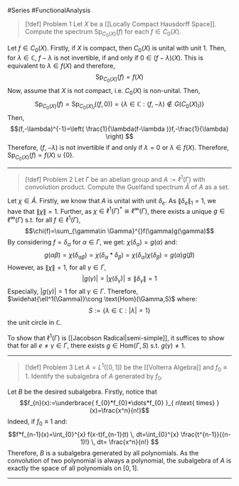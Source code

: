 #Series #FunctionalAnalysis 

> [!def] Problem 1
> Let $X$ be a [[Locally Compact Hausdorff Space]]. Compute the spectrum $\text{Sp}_{C_{0}(X)}(f)$ for each $f\in C_{0}(X)$.

Let $f\in C_{0}(X)$. Firstly, if $X$ is compact, then $C_{0}(X)$ is unital with unit $1$. Then, for $\lambda\in \mathbb{C}$, $f-\lambda$ is not invertible, if and only if $0\in (f-\lambda)(X)$. This is equivalent to $\lambda\in f(X)$ and therefore, $$\text{Sp}_{C_{0}(X)}(f)=f(X)$$
Now, assume that $X$ is not compact, i.e. $C_{0}(X)$ is non-unital. Then, $$\text{Sp}_{C_{0}(X)}(f)=\text{Sp}_{C_{0}(X)_{I}}((f,0))=\{ \lambda\in \mathbb{C}: (f,-\lambda)\notin G(C_{0}(X)_{I}) \}$$Then, $$(f,-\lambda)^{-1}=\left( \frac{1}{\lambda(f-\lambda )}f,-\frac{1}{\lambda} \right) $$Therefore, $(f,-\lambda)$ is not invertible if and only if $\lambda=0$ or $\lambda\in f(X)$. Therefore, $\text{Sp}_{C_{0}(X)}(f)=f(X)\cup \{ 0 \}$.

---
> [!def] Problem 2
> Let $\Gamma$ be an abelian group and $A:=\ell^1(\Gamma)$ with convolution product. Compute the Guelfand spectrum $\hat{A}$ of $A$ as a set.

Let $\chi\in \hat{A}$. Firstly, we know that $A$ is unital with unit $\delta_{e}$. As $\|\delta_{e}\|_{1}=1$, we have that $\|\chi\|=1$. Further, as $\chi\in \ell^1(\Gamma)^{*}\cong \ell^\infty(\Gamma)$, there exists a unique $g\in \ell^\infty(\Gamma)$ s.t. for all $f\in\ell^1(\Gamma)$, $$\chi(f)=\sum_{\gamma\in \Gamma}^{}f(\gamma)g(\gamma)$$By considering $f=\delta_{\alpha}$ for $\alpha\in \Gamma$, we get: $\chi(\delta_{\alpha})=g(\alpha)$ and:  $$g(\alpha\beta)=\chi(\delta_{\alpha\beta})=\chi(\delta_{\alpha}*\delta_{\beta} )=\chi(\delta_{\alpha})\chi(\delta_{\beta})=g(\alpha)g(\beta)$$
However, as $\|\chi\|=1$, for all $\gamma\in \Gamma$,
$$\left| g(\gamma) \right| =\left| \chi(\delta_{\gamma}) \right| \leq\|\delta_{\gamma}\|=1$$Especially, $\left| g(\gamma) \right|=1$ for all $\gamma\in \Gamma$. Therefore, $\widehat{\ell^1(\Gamma)}\cong \text{Hom}(\Gamma,S)$ where: $$S:=\{ \lambda\in \mathbb{C}:\left| \lambda \right| =1 \}$$the unit circle in $\mathbb{C}$.

To show that $\ell^1(\Gamma)$ is [[Jacobson Radical|semi-simple]], it suffices to show that for all $e\neq\gamma\in \Gamma$, there exists $g\in \text{Hom}(\Gamma,S)$ s.t. $g(\gamma)\neq 1$.

---
> [!def] Problem 3
> Let $A=L^1([0,1])$ be the [[Volterra Algebra]] and $f_{0}\equiv {1}$. Identify the subalgebra of $A$ generated by $f_{0}$.

Let $B$ be the desired subalgebra. Firstly, notice that $$f_{n}(x):=\underbrace{ f_{0}*f_{0}*\dots*f_{0} }_{ n\text{ times} }(x)=\frac{x^n}{n!}$$Indeed, if $f_{0}\equiv{1}$ and: $$f*f_{n-1}(x)=\int_{0}^{x} f(x-t)f_{n-1}(t) \, dt=\int_{0}^{x} \frac{t^{n-1}}{(n-1)!} \, dt= \frac{x^n}{n!} $$Therefore, $B$ is a subalgebra generated by all polynomials. As the convolution of two polynomial is always a polynomial, the subalgebra of $A$ is exactly the space of all polynomials on $[0,1]$.

---